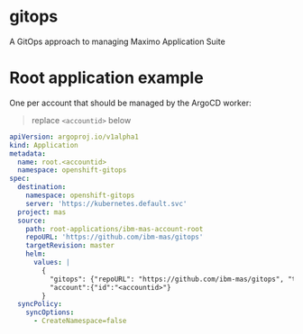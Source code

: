 # gitops
A GitOps approach to managing Maximo Application Suite



# Root application example

One per account that should be managed by the ArgoCD worker:

> replace `<accountid>` below

```yaml
apiVersion: argoproj.io/v1alpha1
kind: Application
metadata:
  name: root.<accountid>
  namespace: openshift-gitops
spec:
  destination:
    namespace: openshift-gitops
    server: 'https://kubernetes.default.svc'
  project: mas
  source:
    path: root-applications/ibm-mas-account-root
    repoURL: 'https://github.com/ibm-mas/gitops'
    targetRevision: master
    helm:
      values: |
        {
          "gitops": {"repoURL": "https://github.com/ibm-mas/gitops", "targetRevision":"master"},
          "account":{"id":"<accountid>"}
        }
  syncPolicy:
    syncOptions:
      - CreateNamespace=false
```
